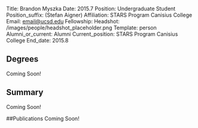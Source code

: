 Title: Brandon Myszka
Date: 2015.7
Position: Undergraduate Student
Position_suffix: (Stefan Aigner)
Affiliation: STARS Program Canisius College
Email: email@ucsd.edu
Fellowship:
Headshot: /images/people/headshot_placeholder.png
Template: person
Alumni_or_current: Alumni
Current_position: STARS Program Canisius College
End_date: 2015.8
<!-- Status: draft -->

## Degrees
Coming Soon!

## Summary
Coming Soon!

##Publications
Coming Soon!